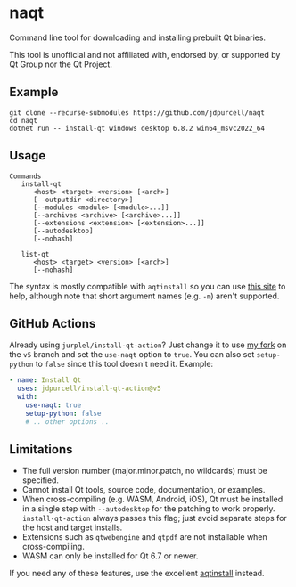 # naqt
Command line tool for downloading and installing prebuilt Qt binaries.

This tool is unofficial and not affiliated with, endorsed by, or supported by Qt Group nor the Qt Project.

## Example
```
git clone --recurse-submodules https://github.com/jdpurcell/naqt
cd naqt
dotnet run -- install-qt windows desktop 6.8.2 win64_msvc2022_64
```

## Usage
```
Commands
   install-qt
      <host> <target> <version> [<arch>]
      [--outputdir <directory>]
      [--modules <module> [<module>...]]
      [--archives <archive> [<archive>...]]
      [--extensions <extension> [<extension>...]]
      [--autodesktop]
      [--nohash]

   list-qt
      <host> <target> <version> [<arch>]
      [--nohash]
```

The syntax is mostly compatible with `aqtinstall` so you can use [this site](https://ddalcino.github.io/aqt-list-server/) to help, although note that short argument names (e.g. `-m`) aren't supported.

## GitHub Actions
Already using `jurplel/install-qt-action`? Just change it to use [my fork](https://github.com/jdpurcell/install-qt-action) on the `v5` branch and set the `use-naqt` option to `true`. You can also set `setup-python` to `false` since this tool doesn't need it. Example:
```yaml
- name: Install Qt
  uses: jdpurcell/install-qt-action@v5
  with:
    use-naqt: true
    setup-python: false
    # .. other options ..
```

## Limitations
* The full version number (major.minor.patch, no wildcards) must be specified.
* Cannot install Qt tools, source code, documentation, or examples.
* When cross-compiling (e.g. WASM, Android, iOS), Qt must be installed in a single step with `--autodesktop` for the patching to work properly. `install-qt-action` always passes this flag; just avoid separate steps for the host and target installs.
* Extensions such as `qtwebengine` and `qtpdf` are not installable when cross-compiling.
* WASM can only be installed for Qt 6.7 or newer.

If you need any of these features, use the excellent [aqtinstall](https://github.com/miurahr/aqtinstall) instead.
